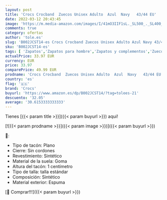 ```yaml
---
layout: post
title: 'Crocs Crocband  Zuecos Unisex Adulto  Azul  Navy   43/44 EU'
date: 2022-03-12 20:43:45
image: 'https://m.media-amazon.com/images/I/41mO3IIF1sL._SL500_._SL400_.jpg'
comments: true
category: ofertas
author: 'tole.es'
slug: 'B002JCST14-es Crocs Crocband Zuecos Unisex Adulto Azul Navy 43/44 EU'
sku: 'B002JCST14-es'
tags: [ 'Zapatos','Zapatos para hombre','Zapatos y complementos','Zuecos y mules para hombre','crocs','zuecos', ]
actualPrice: 33.97 EUR
currency: EUR
price: 33.97
comparePrice: 49.99 EUR
prodname: 'Crocs Crocband  Zuecos Unisex Adulto  Azul  Navy   43/44 EU'
country: 'es'
flag: '🇪🇸'
brand: 'Crocs'
buyurl: 'https://www.amazon.es/dp/B002JCST14/?tag=tolees-21'
descuento: '32.05'
average: '30.6153333333333'
---
```


Tienes [{{< param title >}}]({{< param buyurl >}}) aqui!

[![{{< param prodname >}}]({{< param image >}})]({{< param buyurl >}})

🔎:

- Tipo de tacón: Plano
- Cierre: Sin cordones
- Revestimiento: Sintético
- Material de la suela: Goma
- Altura del tacón: 1 centímetro
- Tipo de talla: talla estándar
- Composición: Sintético
- Material exterior: Espuma

[🛒 Comprar!!!]({{< param buyurl >}})
